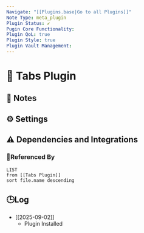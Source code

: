 ```yaml
---
Navigate: "[[Plugins.base|Go to all Plugins]]"
Note Type: meta_plugin
Plugin Status: ✔️
Pugin Core Functionality:
Plugin QoL: true
Plugin Style: true
Plugin Vault Management:
---
```

# 🔌 Tabs Plugin

## 📝 Notes

## ⚙️ Settings

## ⚠️ Dependencies and Integrations

### 🔗Referenced By

```dataview
LIST
from [[Tabs Plugin]]
sort file.name descending
```

## 🕒Log

- [[2025-09-02]]
	- Plugin Installed
